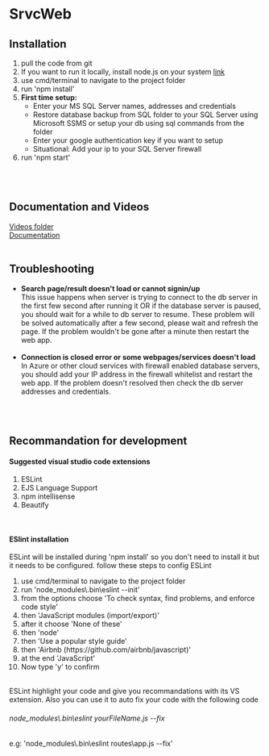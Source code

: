 # SrvcWeb

<h2>Installation</h2>
<p>
<ol>
<li>pull the code from git</li>
<li>If you want to run it locally, install node.js on your system <span> <a href="https://nodejs.org/en/download/"> link </a></span> </span> </li>
<li>use cmd/terminal to navigate to the project folder</li>
<li>run 'npm install'</li>
<li><strong>First time setup:</strong>
  <ul>
    <li>Enter your MS SQL Server names, addresses and credentials</li>
    <li>Restore database backup from SQL folder to your SQL Server using Microsoft SSMS or setup your db using sql commands from the folder</li>
    <li>Enter your google authentication key if you want to setup</li>
    <li>Situational: Add your ip to your SQL Server firewall</li>
    </ul>
</li>
<li>run 'npm start'</li>
</ol>
</p>
<br>
<br>
<h2>Documentation and Videos</h2>
<a href="#">Videos folder</a>
<br>
<a href="#">Documentation</a>
<br>
<br>
<h2>Troubleshooting</h2>
<ul>
  <li><strong>Search page/result doesn't load or cannot signin/up</strong></li>
  This issue happens when server is trying to connect to the db server in the first few second after running it
  OR if the database server is paused, you should wait for a while to db server to resume.
  These problem will be solved automatically after a few second, please wait and refresh the page.
  If the problem wouldn't be gone after a minute then restart the web app.
<br>
<br>
  <li><strong>Connection is closed error or some webpages/services doesn't load</strong/></li>
  In Azure or other cloud services with firewall enabled database servers, you should add your IP address in the firewall whitelist and restart the web app.
  If the problem doesn't resolved then check the db server addresses and credentials.
</ul>    
<br>
<br>
<h2>Recommandation for development</h2>
<p>
<h4>Suggested visual studio code extensions</h4>
<ol>
<li>ESLint</li>
<li>EJS Language Support</li>
<li>npm intellisense</li>
<li>Beautify</li>
</ol>
<br>
<h4>ESlint installation</h4>
ESLint will be installed during 'npm install' so you don't need to install it but it needs to be configured.
follow these steps to config ESLint
<ol>
<li>use cmd/terminal to navigate to the project folder</li>
<li>run 'node_modules\.bin\eslint --init'</li>
<li>from the options choose 'To check syntax, find problems, and enforce code style'</li>
<li>then 'JavaScript modules (import/export)'</li>
<li>after it choose 'None of these'</li>
<li>then 'node'</li>
<li>then 'Use a popular style guide'</li>
<li>then 'Airbnb (https://github.com/airbnb/javascript)'</li>
<li>at the end 'JavaScript'</li>
<li>Now type 'y' to confirm</li>
</ol>
<br>
ESLint highlight your code and give you recommandations with its VS extension.
Also you can use it to auto fix your code with the following code
<h6>node_modules\.bin\eslint yourFileName.js --fix</h6>
e.g: 'node_modules\.bin\eslint routes\app.js --fix'
</p>
